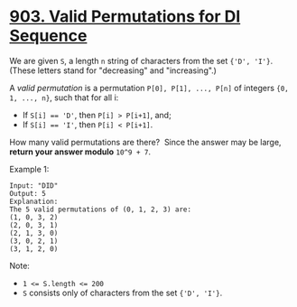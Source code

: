 # [903. Valid Permutations for DI Sequence](https://leetcode-cn.com/problems/valid-permutations-for-di-sequence/)

We are given `S`, a length `n` string of characters from the set `{'D', 'I'}`. (These letters stand for "decreasing" and "increasing".)

A *valid permutation* is a permutation `P[0], P[1], ..., P[n]` of integers `{0, 1, ..., n}`, such that for all i:

- If `S[i] == 'D'`, then `P[i] > P[i+1]`, and;
- If `S[i] == 'I'`, then `P[i] < P[i+1]`.

How many valid permutations are there?  Since the answer may be large, **return your answer modulo** `10^9 + 7`.

Example 1:

```text
Input: "DID"
Output: 5
Explanation:
The 5 valid permutations of (0, 1, 2, 3) are:
(1, 0, 3, 2)
(2, 0, 3, 1)
(2, 1, 3, 0)
(3, 0, 2, 1)
(3, 1, 2, 0)
```

Note:

- `1 <= S.length <= 200`
- `S` consists only of characters from the set `{'D', 'I'}`.
